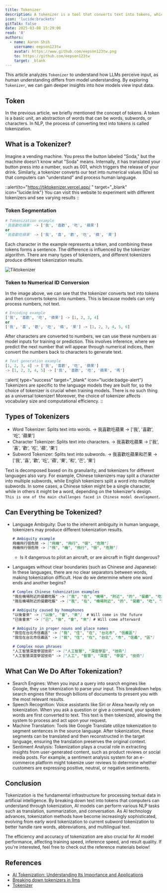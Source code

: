 ```yaml
---
title: Tokenizer
description: A tokenizer is a tool that converts text into tokens, which can be words, subwords, or characters, serving as the basic input units for NLP models.
icon: 'lucide:brackets'
gitTalk: false
date: 2025-03-08 15:29:00
read: '8'
authors:
  - name: Aaron Shih
    username: eepson123tw
    avatar: https://www.github.com/eepson123tw.png
    to: https://github.com/eepson123tw
    target: _blank
---
```


This article analyzes `Tokenizer` to understand how LLMs perceive input, as human understanding differs from model understanding. By exploring `Tokenizer`, we can gain deeper insights into how models view input data.

## Token

In the previous article, we briefly mentioned the concept of tokens. A token is a basic unit, an abstraction of words that can be words, subwords, or characters. In NLP, the process of converting text into tokens is called tokenization.

## What is a Tokenizer?

Imagine a vending machine. You press the button labeled "Soda," but the machine doesn't know what "Soda" means. Internally, it has translated your button press into a number, such as 001, which triggers the release of your drink. Similarly, a tokenizer converts our text into numerical values (IDs) so that computers can "understand" and process human language.

::alert{to="https://tiktokenizer.vercel.app/ " target="_blank" icon="lucide:link"}
  You can visit this website to experiment with different tokenizers and see varying results
::

### Token Segmentation

```python
# Tokenization example
'我喜歡吃蘋果' -> ['我', '喜歡', '吃', '蘋果']
or
'我喜歡吃蘋果' -> ['我', '喜', '歡', '吃', '蘋', '果']
```
Each character in the example represents a token, and combining these tokens forms a sentence. The difference is influenced by the tokenizer algorithm. There are many types of tokenizers, and different tokenizers produce different tokenization results.

![Tiktokenizer](images/ai/Tiktokenizer.png)

### Token to Numerical ID Conversion
In the image above, we can see that the tokenizer converts text into tokens and then converts tokens into numbers. This is because models can only process numbers, not text.

```python
# Encoding example
['我', '喜歡', '吃', '蘋果'] -> [1, 2, 3, 4]
or
['我', '喜', '歡', '吃', '蘋', '果'] -> [1, 2, 3, 4, 5, 6]
```
After characters are converted to numbers, we can use these numbers as model inputs for training or prediction. This involves inference, where we predict the next number that will appear through numerical indices, then convert the numbers back to characters to generate text.

```python
# Text generation example
[1, 2, 3, 4] -> ['我', '喜歡', '吃', '蘋果']
-> [1, 2, 3, 4, 5] -> ['我', '喜歡', '吃', '蘋果', '嗎']
```

::alert{ type="success" target="_blank" icon="lucide:badge-alert"}
  Tokenizers are specific to the language models they are built for, so the choice of tokenizer is crucial when training models.
  There is no such thing as a universal tokenizer!
  Moreover, the choice of tokenizer affects vocabulary size and computational efficiency.
::

## Types of Tokenizers

- Word Tokenizer: Splits text into words. -> 我喜歡吃蘋果 -> ['我', '喜歡', '吃', '蘋果']
- Character Tokenizer: Splits text into characters. -> 我喜歡吃蘋果 -> ['我', '喜', '歡', '吃', '蘋', '果']
- Subword Tokenizer: Splits text into subwords. -> 我喜歡吃蘋果和芒果 -> ['我', '喜', '歡', '吃', '蘋', '果', '和', '芒', '果']

Text is decomposed based on its granularity, and tokenizers for different languages also vary. For example, Chinese tokenizers may split a character into multiple subwords, while English tokenizers split a word into multiple subwords. In some cases, a Chinese token might be a single character, while in others it might be a word, depending on the tokenizer's design. `This is one of the main challenges faced in Chinese model development`.

## Can Everything be Tokenized?

- Language Ambiguity: Due to the inherent ambiguity in human language, tokenizers may produce different tokenization results.
  ```markdown
  # Ambiguity example
  飛機飛行很危險 -> ["飛機", "飛行", "很", "危險"]
  飛機飛行很危險 -> ["飛", "機", "飛行", "很", "危險"]
  ```
  - Is it dangerous to pilot an aircraft, or are aircraft in flight dangerous?

- Languages without clear boundaries (such as Chinese and Japanese): In these languages, there are no clear separators between words, making tokenization difficult. How do we determine where one word ends and another begins?
  ```markdown
  # Complex Chinese tokenization examples
  "我在機場附近的餐廳吃飯" -> ["我", "在", "機場", "附近", "的", "餐廳", "吃飯"]
  "我在機場附近的餐廳吃飯" -> ["我", "在", "機場附近", "的", "餐廳", "吃", "飯"]

  # Ambiguity caused by homophones
  "以後會來" -> ["以後", "會", "來"]  # Will come in the future
  "已後會來" -> ["已", "後", "會", "來"] # Will come afterward

  # Ambiguity in proper nouns and place names
  "我住在台北市信義區" -> ["我", "住", "在", "台北市", "信義區"]
  "我住在台北市信義區" -> ["我", "住", "在", "台北", "市", "信義", "區"]

  # Complex noun phrases
  "人工智慧深度學習技術" -> ["人工智慧", "深度學習", "技術"]
  "人工智慧深度學習技術" -> ["人工", "智慧", "深度", "學習", "技術"]
  ```

## What Can We Do After Tokenization?

- Search Engines: When you input a query into search engines like Google, they use tokenization to parse your input. This breakdown helps search engines filter through billions of documents to present you with the most relevant results.
- Speech Recognition: Voice assistants like Siri or Alexa heavily rely on tokenization. When you ask a question or give a command, your spoken words are first converted to text. This text is then tokenized, allowing the system to process and act upon your request.
- Machine Translation: Tools like Google Translate utilize tokenization to segment sentences in the source language. After tokenization, these segments can be translated and then reconstructed in the target language, ensuring the translation preserves the original context.
- Sentiment Analysis: Tokenization plays a crucial role in extracting insights from user-generated content, such as product reviews or social media posts. For example, a sentiment analysis system for an e-commerce platform might tokenize user reviews to determine whether customers are expressing positive, neutral, or negative sentiments.

## Conclusion

Tokenization is the fundamental infrastructure for processing textual data in artificial intelligence. By breaking down text into tokens that computers can understand through tokenization, AI models can perform various NLP tasks such as translation, summarization, and conversation. As AI technology advances, tokenization methods have become increasingly sophisticated, evolving from early word tokenization to current subword tokenization to better handle rare words, abbreviations, and multilingual text.

The efficiency and accuracy of tokenization are also crucial for AI model performance, affecting training speed, inference speed, and result quality. If you're interested, feel free to check out the reference materials below!

## References

- [AI Tokenization: Understanding Its Importance and Applications](https://www.protecto.ai/blog/ai-tokenization-understanding-importance-and-applications)
- [Breaking down tokenizers in llms](https://medium.com/squeezebits-team-blog/breaking-down-tokenizers-in-llms-5699a8122574)
- [Tokenizer](https://huggingface.co/learn/nlp-course/en/chapter2/4)
